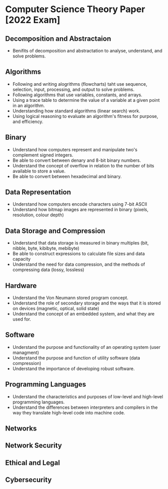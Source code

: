 # Computer Science Theory Paper [2022 Exam]

## Decomposition and Abstractaion

* Benifits of decomposition and abstractation to analyse, understand, and solve problems.

## Algorithms

* Following and writing alogrithms (flowcharts) taht use sequence, selection, input, processing, and output to solve problems. 
* Following algorithms that use variables, constants, and arrays.
* Using a trace table to determine the value of a variable at a given point in an algorithm.
* Understanding how standard algorithms (linear search) work.  
* Using logical reasoning to evaluate an algorithm's fitness for purpose, and efficiency.

## Binary

* Understand how computers represent and manipulate two's complement signed integers.  
* Be able to convert between denary and 8-bit binary numbers. 
* Understand the concept of overflow in relation to the number of bits available to store a value.
* Be able to convert between hexadecimal and binary.


## Data Representation

* Understand how computers encode characters using 7-bit ASCII
* Understand how bitmap images are represented in binary (pixels, resolution, colour depth)

## Data Storage and Compression

* Understand that data storage is measured in binary multiples (bit, nibble, byte, kibibyte, mebibyte)
* Be able to construct expressions to calculate file sizes and data capacity
* Understand the need for data compression, and the methods of compressing data (lossy, lossless)

## Hardware

* Understand the Von Neumann stored program concept.
* Understand the role of secondary storage and the ways that it is stored on devices (magnetic, optical, solid state)
* Understand the concept of an embedded system, and what they are used for. 


## Software

* Understand the purpose and functionality of an operating system (user managment)
* Understand the purpose and function of utility software (data compression)
* Understand the importance of developing robust software. 

## Programming Languages

* Understand the characteristics and purposes of low-level and high-level programming languages.
* Understand the differences between interpreters and compilers in the way they translate high-level code into machine code. 

## Networks

## Network Security

## Ethical and Legal

## Cybersecurity
